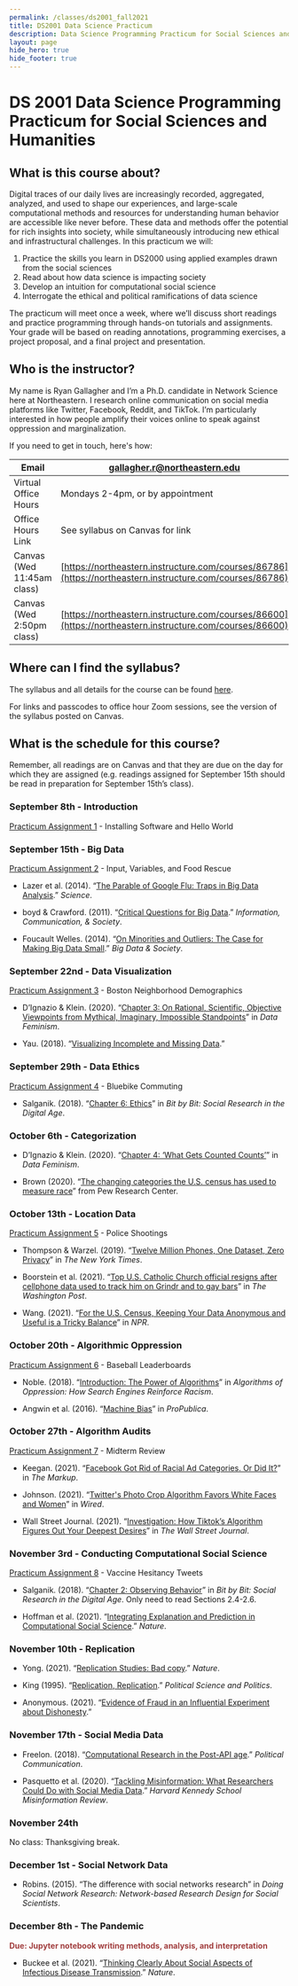```yaml
---
permalink: /classes/ds2001_fall2021
title: DS2001 Data Science Practicum
description: Data Science Programming Practicum for Social Sciences and Humanities
layout: page
hide_hero: true
hide_footer: true
---
```


# DS 2001 Data Science Programming Practicum for Social Sciences and Humanities

## What is this course about?

Digital traces of our daily lives are increasingly recorded, aggregated, analyzed, and used to shape our experiences, and large-scale computational methods and resources for understanding human behavior are accessible like never before. These data and methods offer the potential for rich insights into society, while simultaneously introducing new ethical and infrastructural challenges. In this practicum we will:

1. Practice the skills you learn in DS2000 using applied examples drawn from the social sciences
2. Read about how data science is impacting society
3. Develop an intuition for computational social science
4. Interrogate the ethical and political ramifications of data science

The practicum will meet once a week, where we’ll discuss short readings and practice programming through hands-on tutorials and assignments. Your grade will be based on reading annotations, programming exercises, a project proposal, and a final project and presentation.

## Who is the instructor?

My name is Ryan Gallagher and I’m a Ph.D. candidate in Network Science here at Northeastern. I research online communication on social media platforms like Twitter, Facebook, Reddit, and TikTok. I’m particularly interested in how people amplify their voices online to speak against oppression and marginalization.

If you need to get in touch, here's how:

| Email                | gallagher.r@northeastern.edu                       |
|----------------------|----------------------------------------------------|
| Virtual Office Hours | Mondays 2-4pm, or by appointment                 |
| Office Hours Link    | See syllabus on Canvas for link                    |
| Canvas (Wed 11:45am class)  | [https://northeastern.instructure.com/courses/86786](https://northeastern.instructure.com/courses/86786) |
| Canvas (Wed 2:50pm class)  | [https://northeastern.instructure.com/courses/86600](https://northeastern.instructure.com/courses/86600)



## Where can I find the syllabus?

The syllabus and all details for the course can be found [here](/files/teaching/ds2001_fall2021/DS2001_Gallagher_Syllabus_public.pdf).

For links and passcodes to office hour Zoom sessions, see the version of the syllabus posted on Canvas.

## What is the schedule for this course?

Remember, all readings are on Canvas and that they are due on the day for which they are assigned (e.g. readings assigned for September 15th should be read in preparation for September 15th’s class).

### September 8th - Introduction

[Practicum Assignment 1](/files/teaching/ds2001_fall2021/practicums/DS2001_Gallagher_Practicum01.pdf) - Installing Software and Hello World

### September 15th - Big Data

[Practicum Assignment 2](/files/teaching/ds2001_fall2021/practicums/DS2001_Gallagher_Practicum02.pdf) - Input, Variables, and Food Rescue

- Lazer et al. (2014). “[The Parable of Google Flu: Traps in Big Data Analysis](https://www.science.org/doi/abs/10.1126/science.1248506).” _Science_.

- boyd & Crawford. (2011). “[Critical Questions for Big Data](https://www.tandfonline.com/doi/abs/10.1080/1369118X.2012.678878).” _Information, Communication, & Society_.

- Foucault Welles. (2014). “[On Minorities and Outliers: The Case for Making Big Data Small](https://journals.sagepub.com/doi/full/10.1177/2053951714540613).” _Big Data & Society_.

### September 22nd - Data Visualization

[Practicum Assignment 3](/files/teaching/ds2001_fall2021/practicums/DS2001_Gallagher_Practicum03.pdf) - Boston Neighborhood Demographics

- D’Ignazio & Klein. (2020). “[Chapter 3: On Rational, Scientific, Objective Viewpoints from Mythical, Imaginary, Impossible Standpoints](https://data-feminism.mitpress.mit.edu/pub/5evfe9yd/release/5)” in _Data Feminism_.  

- Yau. (2018). “[Visualizing Incomplete and Missing Data](https://flowingdata.com/2018/01/30/visualizing-incomplete-and-missing-data/).”


### September 29th - Data Ethics

[Practicum Assignment 4](/files/teaching/ds2001_fall2021/practicums/DS2001_Gallagher_Practicum04.pdf) - Bluebike Commuting

- Salganik. (2018). “[Chapter 6: Ethics](https://www.bitbybitbook.com/en/1st-ed/ethics/)” in _Bit by Bit: Social Research in the Digital Age_.  


### October 6th - Categorization

- D’Ignazio & Klein. (2020). “[Chapter 4: ‘What Gets Counted Counts’](https://data-feminism.mitpress.mit.edu/pub/h1w0nbqp/release/3)” in _Data Feminism_.

- Brown (2020). “[The changing categories the U.S. census has used to measure race](https://www.pewresearch.org/fact-tank/2020/02/25/the-changing-categories-the-u-s-has-used-to-measure-race/)” from Pew Research Center.


### October 13th - Location Data

[Practicum Assignment 5](/files/teaching/ds2001_fall2021/practicums/DS2001_Gallagher_Practicum05.pdf) - Police Shootings

- Thompson & Warzel. (2019). “[Twelve Million Phones, One Dataset, Zero Privacy](https://www.nytimes.com/interactive/2019/12/19/opinion/location-tracking-cell-phone.html)” in _The New York Times_.

- Boorstein et al. (2021). “[Top U.S. Catholic Church official resigns after cellphone data used to track him on Grindr and to gay bars](https://www.washingtonpost.com/religion/2021/07/20/bishop-misconduct-resign-burrill/)​​” in _The Washington Post_.

- Wang. (2021). “[For the U.S. Census, Keeping Your Data Anonymous and Useful is a Tricky Balance](https://www.npr.org/2021/05/19/993247101/for-the-u-s-census-keeping-your-data-anonymous-and-useful-is-a-tricky-balance)” in _NPR_.


### October 20th - Algorithmic Oppression

[Practicum Assignment 6](/files/teaching/ds2001_fall2021/practicums/DS2001_Gallagher_Practicum06.pdf) - Baseball Leaderboards

- Noble. (2018). “[Introduction: The Power of Algorithms](https://www.jstor.org/stable/j.ctt1pwt9w5.4)” in _Algorithms of Oppression: How Search Engines Reinforce Racism_.

- Angwin et al. (2016). “[Machine Bias](https://www.propublica.org/article/machine-bias-risk-assessments-in-criminal-sentencing)” in _ProPublica_.

### October 27th - Algorithm Audits

[Practicum Assignment 7](/files/teaching/ds2001_fall2021/practicums/practicum07.ipynb) - Midterm Review

- Keegan. (2021). “[Facebook Got Rid of Racial Ad Categories. Or Did It?](https://themarkup.org/citizen-browser/2021/07/09/facebook-got-rid-of-racial-ad-categories-or-did-it)” in _The Markup_.

- Johnson. (2021). “[Twitter's Photo Crop Algorithm Favors White Faces and Women](https://www.wired.com/story/twitter-photo-crop-algorithm-favors-white-faces-women/)” in _Wired_.

- Wall Street Journal. (2021). “[Investigation: How Tiktok’s Algorithm Figures Out Your Deepest Desires](https://www.wsj.com/video/series/inside-tiktoks-highly-secretive-algorithm/investigation-how-tiktok-algorithm-figures-out-your-deepest-desires/6C0C2040-FF25-4827-8528-2BD6612E3796)” in _The Wall Street Journal_.

### November 3rd - Conducting Computational Social Science

[Practicum Assignment 8](/files/teaching/ds2001_fall2021/practicums/practicum08.ipynb) - Vaccine Hesitancy Tweets

- Salganik. (2018). “[Chapter 2: Observing Behavior](https://www.bitbybitbook.com/en/1st-ed/observing-behavior/strategies/)” in _Bit by Bit: Social Research in the Digital Age_. Only need to read Sections 2.4-2.6.

- Hoffman et al. (2021). “[Integrating Explanation and Prediction in Computational Social Science](https://www.nature.com/articles/s41586-021-03659-0).” _Nature_.


### November 10th - Replication

- Yong. (2021). “[Replication Studies: Bad copy](https://www.nature.com/articles/485298a).” _Nature_.

- King (1995). “[Replication, Replication](https://www.cambridge.org/core/journals/ps-political-science-and-politics/article/abs/replication-replication/85C204B396C5060963589BDC1A8E7357).” _Political Science and Politics_.

- Anonymous. (2021). “[Evidence of Fraud in an Influential Experiment about Dishonesty](https://datacolada.org/98).”

### November 17th - Social Media Data

- Freelon. (2018). “[Computational Research in the Post-API age](https://www.tandfonline.com/doi/abs/10.1080/10584609.2018.1477506).” _Political Communication_.

- Pasquetto et al. (2020). “[Tackling Misinformation: What Researchers Could Do with Social  Media Data](https://misinforeview.hks.harvard.edu/article/tackling-misinformation-what-researchers-could-do-with-social-media-data/).” _Harvard Kennedy School Misinformation Review_.


### November 24th

No class: Thanksgiving break.


### December 1st - Social Network Data

- Robins. (2015). “The difference with social networks research” in _Doing Social Network Research: Network-based Research Design for Social Scientists_.

### December 8th - The Pandemic

**<span style="color:#a23f3f"> Due: Jupyter notebook writing methods, analysis, and interpretation</span>**

- Buckee et al. (2021). “[Thinking Clearly About Social Aspects of Infectious Disease Transmission](https://www.nature.com/articles/s41586-021-03694-x).” _Nature_.
